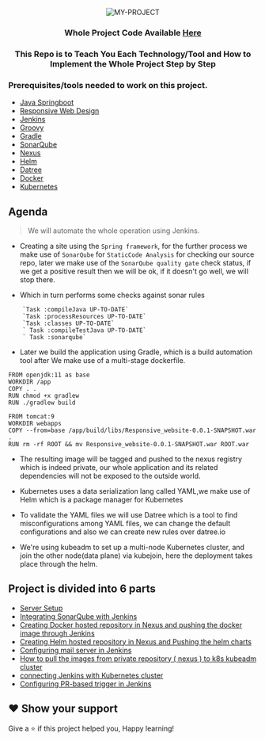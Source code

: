 <div align="center">

![MY-PROJECT](https://user-images.githubusercontent.com/58173938/206105042-1ffb6be9-8ed0-4d86-8bb0-bba1415f45ee.png)

### Whole Project Code Available [Here](https://github.com/Krishnamohan-Yerrabilli/Java_Gradle_Responsive_Website)

### This Repo is to Teach You Each Technology/Tool and How to Implement the Whole Project Step by Step 

</div> 

### Prerequisites/tools needed to work on this project. 

- [Java Springboot](https://spring.io/guides/gs/spring-boot/) 
- [Responsive Web Design](https://scrimba.com/learn/responsive)
- [Jenkins](https://blog.kubesimplify.com/introduction-to-jenkins)
- [Groovy](https://www.jenkins.io/doc/book/pipeline/getting-started/)
- [Gradle](https://www.vogella.com/tutorials/GradleTutorial/article.html)
- [SonarQube](https://vegastack.com/blog/why-sonarqube-an-introduction-to-sonarqube-and-its-benefits/) 
- [Nexus](https://blog.sonatype.com/how-to-get-started-with-nexus-repository-manager-oss)
- [Helm](https://youtu.be/5_J7RWLLVeQ) 
- [Datree](https://youtu.be/aqiOyXPPadk)
- [Docker](https://youtu.be/17Bl31rlnRM)
- [Kubernetes](https://github.com/Krishnamohan-Yerrabilli/Kubernetes-hands-on) 

## Agenda

> We will automate the whole operation using Jenkins.

- Creating a site using the `Spring framework`, for the further process we make use of `SonarQube` for `StaticCode Analysis` for checking our source repo,  later we make use of the `SonarQube quality gate` check status, if we get a positive result then we will be ok, if it doesn't go well, we will stop there.
 
- Which in turn performs some checks against sonar rules 

```
	`Task :compileJava UP-TO-DATE`
	`Task :processResources UP-TO-DATE`
	`Task :classes UP-TO-DATE`
	` Task :compileTestJava UP-TO-DATE`
	` Task :sonarqube`
```

- Later we build the application using Gradle, which is a build automation tool after We make use of a multi-stage dockerfile.

```
FROM openjdk:11 as base 
WORKDIR /app
COPY . . 
RUN chmod +x gradlew
RUN ./gradlew build 

FROM tomcat:9
WORKDIR webapps
COPY --from=base /app/build/libs/Responsive_website-0.0.1-SNAPSHOT.war .
RUN rm -rf ROOT && mv Responsive_website-0.0.1-SNAPSHOT.war ROOT.war  

```

- The resulting image will be tagged and pushed to the nexus registry which is indeed private, our whole application and its related dependencies will not be exposed to the outside world.

- Kubernetes uses a data serialization lang called YAML,we make use of Helm which is a package manager for Kubernetes 

- To validate the YAML files we will use Datree which is a tool to find misconfigurations among YAML files, we can change the default configurations and also we can create new rules over datree.io 

- We're using kubeadm to set up a multi-node Kubernetes cluster, and join the other node(data plane) via kubejoin, here the deployment takes place through the helm.

## Project is divided into 6 parts

- [Server Setup]()
- [Integrating SonarQube with Jenkins]()
- [Creating Docker hosted repository in Nexus and pushing the docker image through Jenkins]()
- [Creating Helm hosted repository in Nexus and Pushing the helm charts]()
- [Configuring mail server in Jenkins]()
- [How to pull the images from private repository ( nexus ) to k8s kubeadm cluster]()
- [connecting Jenkins with Kubernetes cluster]()
- [Configuring PR-based trigger in Jenkins]()

## ❤ Show your support

Give a ⭐️ if this project helped you, Happy learning!
